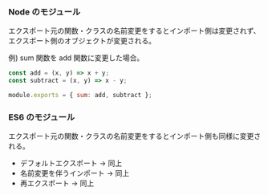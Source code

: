 ### Node のモジュール

エクスポート元の関数・クラスの名前変更をするとインポート側は変更されず、エクスポート側のオブジェクトが変更される。

例)
sum 関数を add 関数に変更した場合。

```js
const add = (x, y) => x + y;
const subtract = (x, y) => x - y;

module.exports = { sum: add, subtract };
```

### ES6 のモジュール

エクスポート元の関数・クラスの名前変更をするとインポート側も同様に変更される。

- デフォルトエクスポート -> 同上
- 名前変更を伴うインポート -> 同上
- 再エクスポート -> 同上
